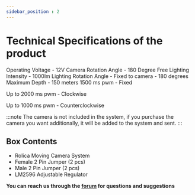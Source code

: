 ```yaml
---
sidebar_position : 2
---
```


# Technical Specifications of the product


Operating Voltage - 12V
Camera Rotation Angle - 180 Degree Free
Lighting Intensity - 1000lm
Lighting Rotation Angle - Fixed to camera - 180 degrees
Maximum Depth - 150 meters
1500 ms pwm - Fixed

Up to 2000 ms pwm - Clockwise

Up to 1000 ms pwm - Counterclockwise

:::note
The camera is not included in the system, if you purchase the camera you want additionally, it will be added to the system and sent.
:::

## Box Contents

- Rolica Moving Camera System
- Female 2 Pin Jumper (2 pcs)
- Male 2 Pin Jumper (2 pcs)
- LM2596 Adjustable Regulator

**You can reach us through the [forum](https://forum.degzrobotics.com/) for questions and suggestions**


